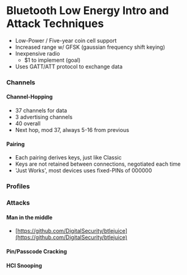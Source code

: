 # Bluetooth Low Energy Intro and Attack Techniques

* Low-Power / Five-year coin cell support
* Increased range w/ GFSK (gaussian frequency shift keying)
* &#x20;Inexpensive radio
  * $1 to implement (goal)
* Uses GATT/ATT protocol to exchange data

### Channels

#### Channel-Hopping

* 37 channels for data
* 3 advertising channels
* 40 overall
* Next hop, mod 37, always 5-16 from previous

#### Pairing

* Each pairing derives keys, just like Classic
* Keys are not retained between connections, negotiated each time
* 'Just Works', most devices uses fixed-PINs of 000000

### Profiles

### Attacks

#### Man in the middle&#x20;

* [https://github.com/DigitalSecurity/btlejuice](https://github.com/DigitalSecurity/btlejuice)

#### Pin/Passcode Cracking

#### HCI Snooping


